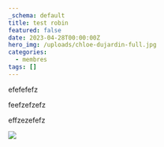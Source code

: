 ```yaml
---
_schema: default
title: test robin
featured: false
date: 2023-04-28T00:00:00Z
hero_img: /uploads/chloe-dujardin-full.jpg
categories:
  - membres
tags: []
---
```

efefefefz

feefzefzefz

effzezefefz

![](https://res.cloudinary.com/cefasbl/image/upload/v1678369193/priscilla-du-preez-WFBVn6fSgys-unsplash_o3sbws.jpg)
